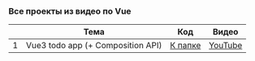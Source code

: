 ### Все проекты из видео по Vue

|   | Тема                | Код                                          | Видео                                   |
|---|---------------------|----------------------------------------------|-----------------------------------------|
| 1 | Vue3 todo app (+ Composition API)| [К папке](./1.%20Vue3%20todo%20app/) | [YouTube](https://youtu.be/mqsXRxWvR3o) |
